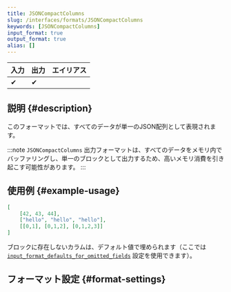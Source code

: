 ```yaml
---
title: JSONCompactColumns
slug: /interfaces/formats/JSONCompactColumns
keywords: [JSONCompactColumns]
input_format: true
output_format: true
alias: []
---
```


| 入力 | 出力 | エイリアス |
|-------|--------|-------|
| ✔     | ✔      |       |

## 説明 {#description}

このフォーマットでは、すべてのデータが単一のJSON配列として表現されます。

:::note
`JSONCompactColumns` 出力フォーマットは、すべてのデータをメモリ内でバッファリングし、単一のブロックとして出力するため、高いメモリ消費を引き起こす可能性があります。
:::

## 使用例 {#example-usage}

```json
[
	[42, 43, 44],
	["hello", "hello", "hello"],
	[[0,1], [0,1,2], [0,1,2,3]]
]
```

ブロックに存在しないカラムは、デフォルト値で埋められます（ここでは [`input_format_defaults_for_omitted_fields`](/operations/settings/settings-formats.md/#input_format_defaults_for_omitted_fields) 設定を使用できます）。

## フォーマット設定 {#format-settings}
